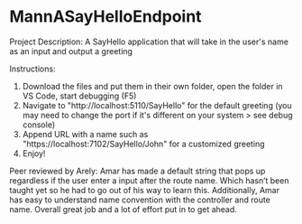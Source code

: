# MannASayHelloEndpoint

Project Description:
A SayHello application that will take in the user's name as an input and output a greeting

Instructions:
1. Download the files and put them in their own folder, open the folder in VS Code, start debugging (F5)
2. Navigate to "http://localhost:5110/SayHello" for the default greeting (you may need to change the port if it's different on your system > see debug console)
3. Append URL with a name such as "https://localhost:7102/SayHello/John" for a customized greeting
4. Enjoy!

Peer reviewed by Arely:
Amar has made a default string that pops up regardless if the user enter a input after the route name. Which hasn’t been taught yet so he had to go out of his way to learn this. Additionally, Amar has easy to understand name convention with the controller and route name. Overall great job and a lot of effort put in to get ahead.
